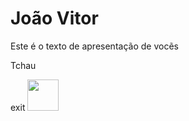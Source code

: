 <h1>  João Vitor</h1>

<p>Este é o texto de apresentação de vocẽs</p>

<p>Tchau</p>exit


<img src="https://cdn.jsdelivr.net/gh/devicons/devicon@latest/icons/arduino/arduino-original-wordmark.svg" width="50px" />